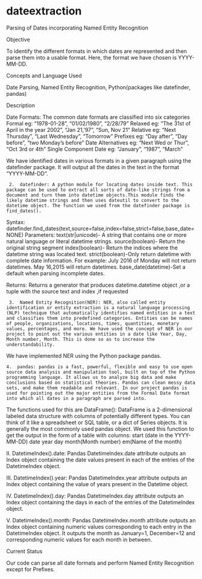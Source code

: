 # dateextraction
  Parsing of Dates incorporating Named Entity Recognition
  
  Objective

To identify the different formats in which dates are represented and then parse them into a usable format. Here, the format we have chosen is YYYY-MM-DD. 


Concepts and Language Used

Date Parsing, Named Entity Recognition, Python(packages like datefinder, pandas)


Description

Date Formats: The common date formats are classified into six categories
Formal
eg: “1978-01-28”, “01/02/1980”, “2/28/79”
Relaxed
eg:  “The 31st of April in the year 2002”, “Jan 21,’97”, “Sun, Nov 21”
Relative
eg: “Next Thursday”, “Last Wednesday”, “Tomorrow”
Prefixes
eg: “Day after”, “Day before”, “two Monday’s before”
Date Alternatives
eg: “Next Wed or Thur”, “Oct 3rd or 4th”
Single Component Date
eg: “January”, “1987”, “March”

We have identified dates in various formats in a given paragraph using the datefinder package. It will output all the dates in the text in the format “YYYY-MM-DD”.

     2.  datefinder: A python module for locating dates inside text. This package can be used to extract all sorts of date-like strings from a document and turn them into datetime objects.This module finds the likely datetime strings and then uses dateutil to convert to the datetime object. The function we used from the datefinder package is find_dates().
        
Syntax: datefinder.find_dates(text,source=false,index=false,strict=false,base_date=NONE)
Parameters: 
text(str|unicode)- A string that contains one or more natural language or literal datetime strings.
source(boolean)- Return the original string segment 
index(boolean)- Return the indices where the datetime string was located text.
strict(boolean)-Only return datetime with complete date information. For example: July 2016 of Monday will not return datetimes. May 16,2015 will return datetimes.
base_date(datetime)-Set a default when parsing incomplete dates.

Returns: Returns a generator that produces datetime.datetime object ,or a tuple with the source text and index ,if requested

     3.  Named Entity Recognition(NER): NER, also called entity identification or entity extraction is a natural language processing (NLP) technique that automatically identifies named entities in a text and classifies them into predefined categories​. Entities can be names of people, organizations, locations, times, quantities, monetary values, percentages, and more​. We have used the concept of NER in our project to point out the various entities in a date like Year, Day, Month number, Month. This is done so as to increase the understandability. 

We have implemented NER using the Python package pandas. 


    4.  pandas: pandas is a fast, powerful, flexible and easy to use open source data analysis and manipulation tool, built on top of the Python programming language. It allows us to analyze big data and make conclusions based on statistical theories. Pandas can clean messy data sets, and make them readable and relevant. In our project pandas is used for pointing out the major entities from the Formal Date format into which all dates in a paragraph are parsed into.
The functions used for this are 
DataFrame(): DataFrame is a 2-dimensional labeled data structure with columns of potentially different types. You can think of it like a spreadsheet or SQL table, or a dict of Series objects. It is generally the most commonly used pandas object. We used this function to get the output in the form of a table with columns:
start (date in the YYYY-MM-DD)
date
year
day
month(Month number)
em(Name of the month) 
 
   II. 	DatetimeIndex().date: Pandas DatetimeIndex.date attribute outputs an Index object containing the date values present in each of the entries of the DatetimeIndex object.

   III.     DatetimeIndex().year: Pandas DatetimeIndex.year attribute outputs an Index object containing the value of years present in the Datetime object.
  
   IV.     DatetimeIndex().day: Pandas DatetimeIndex.day attribute outputs an Index object containing the days in each of the entries of the DatetimeIndex object.

   V.      DatetimeIndex().month: Pandas DatetimeIndex.month attribute outputs an Index object containing numeric values corresponding to each entry in the DatetimeIndex object. It outputs the month as January=1, December=12 and corresponding numeric values for each month in between.

Current Status  
		
Our code can parse all date formats and perform Named Entity Recognition except for Prefixes.
